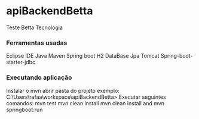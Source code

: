 # apiBackendBetta
Teste Betta Tecnologia

### Ferramentas usadas ###
Eclipse IDE
Java
Maven
Spring boot
H2 DataBase
Jpa
Tomcat
Spring-boot-starter-jdbc

### Executando aplicação ###
Instalar o mvn
abrir pasta do projeto exemplo: C:\Users\rafaa\workspace\apiBackendBetta>
Executar seguintes comandos: 
mvn test
mvn clean install
mvn clean install and mvn springboot:run

